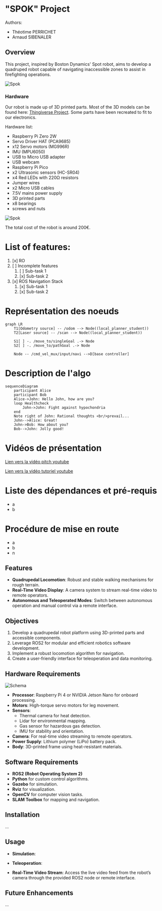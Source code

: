 # "SPOK" Project

Authors:
- Théotime PERRICHET
- Arnaud SIBENALER

## Overview

This project, inspired by Boston Dynamics' Spot robot, aims to develop a quadruped robot capable of navigating inaccessible zones to assist in firefighting operations. 

![Spok](media/spok2.jpg)

### Hardware

Our robot is made up of 3D printed parts. Most of the 3D models can be found here: [Thingiverse Project](https://www.thingiverse.com/thing:3638679). Some parts have been recreated to fit to our electronics.

Hardware list:
- Raspberry Pi Zero 2W
- Servo Driver HAT (PCA9685)
- x12 Servo motors (MG996R)
- IMU (MPU6050)
- USB to Micro USB adapter
- USB webcam
- Raspberry Pi Pico
- x2 Ultrasonic sensors (HC-SR04)
- x4 Red LEDs with 220Ω resistors
- Jumper wires
- x2 Micro USB cables
- 7.5V mains power supply
- 3D printed parts
- x8 bearings
- screws and nuts

![Spok](media/schema.png)

The total cost of the robot is around 200€.


# List of features:

1. [x] RO
2. [ ] Incomplete features
    1. [ ] Sub-task 1
    2. [x] Sub-task 2
3. [x] ROS Navigation Stack
    1. [x] Sub-task 1
    2. [x] Sub-task 2

# Représentation des noeuds

```mermaid
graph LR
    T1[Odometry source] -- /odom --> Node((local_planner_student))
    T2[Laser source] -- /scan --> Node((local_planner_student))

    S1[ ] -. /move_to/singleGoal .-> Node
    S2[ ] -. /move_to/pathGoal .-> Node

    Node -- /cmd_vel_mux/input/navi -->D[base controller]
```

# Description de l'algo

```mermaid
sequenceDiagram
    participant Alice
    participant Bob
    Alice->John: Hello John, how are you?
    loop Healthcheck
        John->John: Fight against hypochondria
    end
    Note right of John: Rational thoughts <br/>prevail...
    John-->Alice: Great!
    John->Bob: How about you?
    Bob-->John: Jolly good!
```

# Vidéos de présentation

[Lien vers la vidéo pitch youtube](url)

[Lien vers la vidéo tutoriel youtube](url)

# Liste des dépendances et pré-requis

- a
- b

# Procédure de mise en route

- a
- b
- n

























## Features

- **Quadrupedal Locomotion**: Robust and stable walking mechanisms for rough terrain.
- **Real-Time Video Display**: A camera system to stream real-time video to remote operators.
- **Autonomous and Teleoperated Modes**: Switch between autonomous operation and manual control via a remote interface.

## Objectives

1. Develop a quadrupedal robot platform using 3D-printed parts and accessible components.
2. Leverage ROS2 for modular and efficient robotics software development.
3. Implement a robust locomotion algorithm for navigation.
4. Create a user-friendly interface for teleoperation and data monitoring.

## Hardware Requirements

![Schema](media/schema.png)

- **Processor**: Raspberry Pi 4 or NVIDIA Jetson Nano for onboard processing.
- **Motors**: High-torque servo motors for leg movement.
- **Sensors**:
  - Thermal camera for heat detection.
  - Lidar for environmental mapping.
  - Gas sensor for hazardous gas detection.
  - IMU for stability and orientation.
- **Camera**: For real-time video streaming to remote operators.
- **Power Supply**: Lithium polymer (LiPo) battery pack.
- **Body**: 3D-printed frame using heat-resistant materials.

## Software Requirements

- **ROS2 (Robot Operating System 2)**
- **Python** for custom control algorithms.
- **Gazebo** for simulation.
- **Rviz** for visualization.
- **OpenCV** for computer vision tasks.
- **SLAM Toolbox** for mapping and navigation.

## Installation

...

## Usage

- **Simulation**:

- **Teleoperation**:

- **Real-Time Video Stream**:
  Access the live video feed from the robot’s camera through the provided ROS2 node or remote interface.

## Future Enhancements

...







